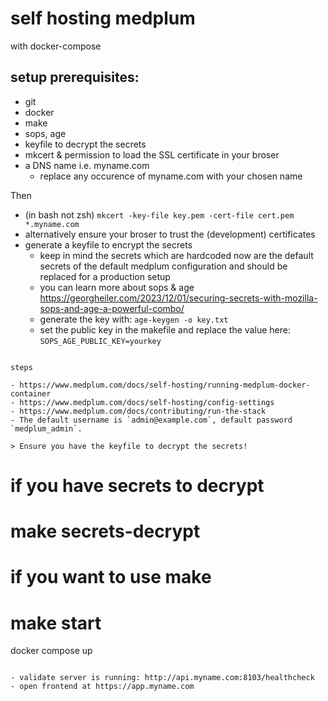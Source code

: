 # self hosting medplum

with docker-compose

## setup prerequisites:

- git
- docker
- make
- sops, age
- keyfile to decrypt the secrets
- mkcert & permission to load the SSL certificate in your broser
- a DNS name i.e. myname.com
    - replace any occurence of myname.com with your chosen name


Then

- (in bash not zsh) `mkcert -key-file key.pem -cert-file cert.pem *.myname.com`
- alternatively ensure your broser to trust the (development) certificates
- generate a keyfile to encrypt the secrets
    - keep in mind the secrets which are hardcoded now are the default secrets of the default medplum configuration and should be replaced for a production setup
    - you can learn more about sops & age https://georgheiler.com/2023/12/01/securing-secrets-with-mozilla-sops-and-age-a-powerful-combo/
    - generate the key with: `age-keygen -o key.txt`
    - set the public key in the makefile and replace the value here: `SOPS_AGE_PUBLIC_KEY=yourkey`

```

steps

- https://www.medplum.com/docs/self-hosting/running-medplum-docker-container
- https://www.medplum.com/docs/self-hosting/config-settings
- https://www.medplum.com/docs/contributing/run-the-stack
- The default username is `admin@example.com`, default password `medplum_admin`.

> Ensure you have the keyfile to decrypt the secrets!

```
# if you have secrets to decrypt
# make secrets-decrypt

# if you want to use make
# make start
docker compose up
```

- validate server is running: http://api.myname.com:8103/healthcheck
- open frontend at https://app.myname.com
